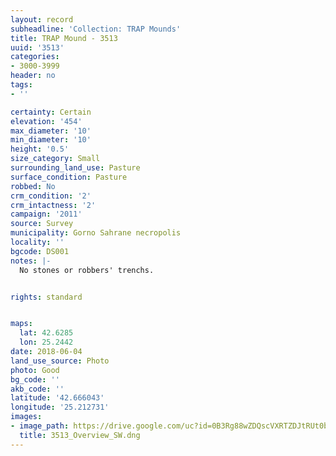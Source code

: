 ```yaml
---
layout: record
subheadline: 'Collection: TRAP Mounds'
title: TRAP Mound - 3513
uuid: '3513'
categories:
- 3000-3999
header: no
tags:
- ''

certainty: Certain
elevation: '454'
max_diameter: '10'
min_diameter: '10'
height: '0.5'
size_category: Small
surrounding_land_use: Pasture
surface_condition: Pasture
robbed: No
crm_condition: '2'
crm_intactness: '2'
campaign: '2011'
source: Survey
municipality: Gorno Sahrane necropolis
locality: ''
bgcode: DS001
notes: |-
  No stones or robbers' trenchs.


rights: standard


maps:
  lat: 42.6285
  lon: 25.2442
date: 2018-06-04
land_use_source: Photo
photo: Good
bg_code: ''
akb_code: ''
latitude: '42.666043'
longitude: '25.212731'
images:
- image_path: https://drive.google.com/uc?id=0B3Rg88wZDQscVXRTZDJtRUt0b00
  title: 3513_Overview_SW.dng
---
```

